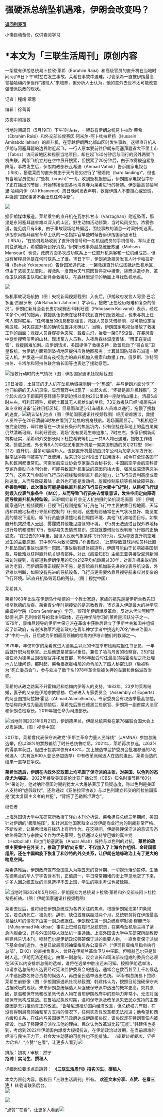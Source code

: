 # 强硬派总统坠机遇难，伊朗会改变吗？

[**返回列表页**](/gzh/三联生活周刊)

小懒自动备份，仅供查阅学习

# ***本文为「三联生活周刊」原创内容**

  
  

一架载有伊朗总统易卜拉欣·莱希（Ebrahim
Raisi）和高级官员的直升机在当地时间5月19日下午1时左右发生事故，莱希在事故中遇难。尽管莱希一直被伊朗最高领袖哈梅内伊当作“接班人”来培养，但分析人士认为，他的意外去世不太可能改变强硬派执政的现状。  

  
  

记者｜程靖 覃思

编辑｜徐菁菁

浓雾中的搜救

当地时间周日（5月19日）下午1时左右，一架载有伊朗总统易卜拉欣·莱希（Ebrahim Raisi）和外交部长侯赛因·阿米尔-阿卜杜拉希扬（Hussein
Amirabdollahian）的直升机，在穿越伊朗西北部山区时发生事故。这架直升机从伊朗与阿塞拜疆的边界附近起飞，一行人原本要前往伊朗东阿塞拜疆省大不里士市（Tabriz）访问该地区和视察当地项目，却在起飞30分钟后与同行的另外两架飞机失联。两架飞机立刻在空中展开搜索，但搜索了20分钟后，由于浓雾被迫紧急降落。事故发生后，伊朗内政部长瓦希迪（Ahmad
Vahidi）告诉国家电视台（IRIB），搭载莱西的直升机由于天气恶劣进行了“硬着陆（hard
landing)”，但也有当地官员使用了“坠机（crash）”一词。收到坠机报告后，伊朗国家电视台中断了正在播出的节目，开始转播全国各地清真寺为莱希进行的祈祷。伊朗最高领袖阿里·哈梅内伊（Ali
Khamenei）周日晚间发表声明，敦促伊朗人不要担心或恐慌，并强调“国家事务不会出现任何中断”。

![](https://mmbiz.qpic.cn/mmbiz_jpg/c2Sib3Mp7pOO6eP76FUibGfOL5noz6wiaxTat2ic6Q1qYt2rVKItmQO5RqTdtKrp93BQaO7XuMHD6ZWJ8NZXfDebCg/640?wx_fmt=jpeg&from;=appmsg)

据伊朗媒体报道，莱希乘坐的直升机在瓦尔扎甘市（Varzaghan）附近坠落，那里是东阿塞拜疆省难以深入的山区，野生动物活动频繁，当时风雨交加，浓雾弥漫，能见度只有5米。由于事故现场地处偏远，围绕事故的消息一时间扑朔迷离。伊朗东阿塞拜疆省革命卫队的一名指挥官早些时候告诉伊朗国家通讯社（IRNA），“在坠机现场收到了直升机信号和一名机组成员的手机信号。军队正在前往该地点，希望能听到好消息。”伊朗行政事务副总统曼苏里（Mohsen
Mansouri）也说，政府方面多次成功联系上一位直升机乘客和一位机组成员，但没有解释具体是在何时联系上了谁。19日下午，伊朗紧急服务发言人叶卡帕拉斯特（Babak
Yektaparast）告诉国家通讯社，一架救援直升机试图抵达坠机地区，但由于浓雾无法着陆。搜救队一度因为天气原因暂停空中搜索，转而派遣步兵、革命卫队的突击队和红新月会救援队，在森林里泥泞的地面上寻找坠机地点。

![](https://mmbiz.qpic.cn/mmbiz_jpg/c2Sib3Mp7pOO6eP76FUibGfOL5noz6wiaxTtmrqHYkpWV17ibNK4eMDgG1ae9ib7BibIHeA1QCs3gHMLbclpHXapMZhQ/640?wx_fmt=jpeg&from;=appmsg)

坠机事故现场航拍（图｜央视新闻视频截图）入夜后，伊朗政府发言人阿里·巴哈多里·贾赫罗米（Ali Bahadori
Jahromi）才承认，搜救“正在经历艰难和复杂的情况”。伊朗红新月会会长皮尔侯赛因·科利旺德（Pirhossein
Kolivand）表示，经过10多个小时的搜索，救援队伍仍未在密林中找到直升机坠毁地点，也未与机上任何人取得联系，“任何相反的信息都是谣言，救援人员是凭借猜测，尽可能设定搜索区域，对失踪直升机的确切位置并未确认”。当晚，伊朗国家电视台播放了救援工作的画面：救援人员身穿亮色夹克，戴着头灯，抬着一架GPS设备，在暴风雪中徒步搜索漆黑的山林。现场军方人员称，入夜后森林温度骤降，“雨正在变成雪”，救援困难加剧。应伊朗请求，多国提供了救援支持：欧盟启动了“哥白尼”卫星系统，为伊朗方面观测坠机地区提供应急地图服务；土耳其国防部宣布派遣一架无人机，并发送一架具有夜视能力的直升机加入搜索和救援工作。俄罗斯、沙特阿拉伯、卡塔尔和阿拉伯联合酋长国等也表达了援助意愿。

![](https://mmbiz.qpic.cn/mmbiz_gif/c2Sib3Mp7pOO6eP76FUibGfOL5noz6wiaxTgTa9LfBFzwsD0pNtxgdJ1GQYYbj5q1g6K9S1bVEU0ZvSbKC13ASx5A/640?wx_fmt=gif&from;=appmsg)搜救行动时的天气情况（图｜伊朗国家通讯社视频截图）

20日凌晨，土耳其的无人机在坠机地域探测到一个“热源”，并与伊朗方面分享了他们拍摄的无人机录像，显示荒野中出现了一处起火点，“怀疑是直升机残骸”，这个起火点位于距离阿塞拜疆与伊朗边境以南约20公里的一座陡峭山腰上。清晨5点时左右，科利旺德称，根据土耳其无人机给出的坐标，73支救援队已经“携带先进和专业的设备”前往目标区域，但暴雨和泥泞让车辆和人员难以通行，拖慢了搜救的速度。![](https://mmbiz.qpic.cn/mmbiz_jpg/c2Sib3Mp7pOO6eP76FUibGfOL5noz6wiaxTj38pdWo0tUVOcMyML9fDW8AEa9pm1DPL3nAdBATur7dS6STxxdtegg/640?wx_fmt=jpeg&from;=appmsg)确认坠机地点（图｜伊朗国家通讯社视频截图）经历艰难跋涉，救援人员终于在20日清晨6时左右看到了烧焦的机身残骸。现场画面显示，飞机机舱已被完全烧毁，碎片散落在一块呈长条形的焦黑坑内，只有倒挂在草地上的蓝白尾翼仍然清晰可辨。科利旺德说，现场“没有发现生命迹象”。7时左右，多家伊朗新闻机构证实，莱希和外交部长阿卜杜拉希安等机上一共9人均已遇难，搜救工作结束。搭载总统、外长等8人的中型民用直升机是一架美国制造的贝尔212型（Bell
212）直升机，最多可容纳15人。该款直升机最初由贝尔公司为加拿大军方开发，越南战争期间被美军广泛使用，后来贝尔公司推出了民用版本，如今在全球各国军队和民间都很常见。河南省航空业协会专家委员会秘书长、中国航空学会航空科普专家乔善勋向本刊分析，可能导致直升机事故的原因包括大雾、强风或湍流等恶劣天气，这些天气会影响飞行员的视线和控制直升机的能力，让飞行员误判高度或着陆速度，从而导致硬着陆；此外也可能是发动机、旋翼控制系统等机械故障导致。
**乔善勋判断，此次事故可能是操纵直升机的飞行员在大雾中飞行时，从目视飞行规则误入仪表气象条件（IMC），从而导致飞行员失去情景意识，发生空间定向障碍而导致直升机失控坠毁。**![](https://mmbiz.qpic.cn/mmbiz_jpg/c2Sib3Mp7pOO6eP76FUibGfOL5noz6wiaxTMlvv7DEtemdeN5hfK5XYkfy9ia0nusLehtpQz1nKzWDQv0XIR9PicdTg/640?wx_fmt=jpeg&from;=appmsg)伊朗红新月会无人机拍摄的坠机现场画面（图｜伊朗国家通讯社视频截图）目视飞行规则是指飞行员在飞行中主要依靠目视地面、天际线和其他地标进行导航和控制的飞行规则。这些规则通常在天气状况良好、能见度高的情况下适用，即飞行员能够清楚地看到周围环境、其他飞机和地面目标。如果直升机突然进入云层、雾霾或其他能见度低的环境，飞行员无法通过目视外界地标进行导航和控制飞行，很容易失去情景意识。这就就要借助仪表判断飞行器的正确姿态。“在过去的10年里，因误入仪表气象条件飞行的行为，成为导致直升机空难发生的主要原因，其中80%为致命空难，”乔善勋说，“此前导致篮球运动员科比直升机坠毁的事故也是同一原因。”事故后有媒体报道称，伊朗可能由于长期被美国制裁，导致难以获得直升机关键零部件。对此《航空知识》主编王亚男接受澎湃新闻采访时提到，有报道称伊朗使用的贝尔212平均机龄超过30年，对直升机来说机龄较为老旧，而伊朗获得正规配件不易，是否给直升机加装先进的仪表导航设备，外界难以判断，如果没有先进的导航设备，飞行员更需要依靠目视导航来应对复杂的飞行环境。![](https://mmbiz.qpic.cn/mmbiz_jpg/c2Sib3Mp7pOO6eP76FUibGfOL5noz6wiaxTKu7PAOToYaxZSZhG9hNkztAylZ1F4jFkJeHX6DMDZtiakJibF4ml0fcA/640?wx_fmt=jpeg&from;=appmsg)直升机坠毁现场的残骸。（图｜视觉中国）

莱希其人

莱希1960年出生在伊朗马什哈德的一个教士家庭，家族的祖先是是伊斯兰教先知穆罕默德的后裔。莱希青少年时期接受的是宗教教育，15岁进入伊朗最大的神学院库姆神学院（Qom
Seminary）学习。1978年伊朗爆发革命，反对末代沙阿穆罕默德·礼萨·巴列维领导的君主制政体，还在神学院学习的莱希是活跃分子之一。1979年，霍梅尼领导的伊斯兰保守派在革命中获胜后建立了伊斯兰共和国并组织起了新政府，有说法称莱希是新政府在青年神学学者中挑选的70名“未来治国人才”中的一员，日后成为伊朗最高领袖的哈梅内伊培训他们的教师之一。

1979年，年仅19岁的莱希就进入德黑兰以北的卡拉季市检察院担任书记员，一年后就升职为检察官。此后他更是被委以重任，兼任了哈马丹省的检察官，25岁就被任命为德黑兰副检察官并移居首都，1988年起受时任最高领袖霍梅尼之托处理地方法律问题，那时起，莱希根据霍梅尼的命令加入了四人秘密法庭（后被称为“死亡委员会”），参与处决了数千名1978年革命后被关押的左翼和世俗派政治犯。

莱希的从政之路离不开霍梅尼和哈梅内伊等人的支持。1983年，23岁的莱希结婚，妻子的父亲是伊朗宗教领袖、后来进入专家委员会（Assembly of
Experts）的阿亚图拉阿拉姆·霍达（Ahmad
Alamolhoda）。专家委员会有权选举最高领袖。在哈梅内伊成为最高领袖后，莱希先后担任德黑兰检察官、伊朗第一副首席大法官和伊朗总检察长，2019年被任命为司法部长。

![](https://mmbiz.qpic.cn/mmbiz_jpg/c2Sib3Mp7pOO6eP76FUibGfOL5noz6wiaxT9KangzEPn8T08icANibXhEFfp2gmDj6TGDnEj6MneL8kTL7fxt1FcZDA/640?wx_fmt=jpeg&from;=appmsg)当地时间2021年9月21日，伊朗德黑兰，伊朗总统莱希在第76届联合国大会上发表讲话。（图｜视觉中国）

2017年，莱希曾代表保守派政党“伊斯兰革命力量人民阵线”（JAMNA）参加总统选举，但以38%的票数输给了时任总统鲁哈尼。2021年，莱希再次参选，以63%的得票率获胜，但由于投票率仅有48.8%，加上被选举监护委员会批准参选的7名候选人（共有近600人登记参加选举）中有改革派候选人在选前退出，莱希当选的结果一直存在争议。

 **莱希当选后，伊朗在内政外交政策上均巩固了保守派的主张，对美国、以色列的态度尤为强硬。**
2022年接受美国哥伦比亚广播公司（CBS）知名时事节目“60分钟”采访时，他对纳粹德国时期的犹太人大屠杀表示了质疑态度，称以色列是美国人支持的“虚假政权”，还称通过《亚伯拉罕协议》与以色列建立邦交的阿拉伯国家是“犹太复国主义者的共犯”，“背叛了巴勒斯坦理念”。

继任者

上海外国语大学中东研究所教授丁隆向本刊分析说，莱希担任总统三年期间，美国针对伊朗的“极限施压”，和针对其他国家和企业涉伊朗商业行为的制裁非常严格、不断收紧，让莱希很难在经济上有所作为。在这期间，伊朗强硬保守派的意识形态始终将政治与宗教安全作为优先事项，包括通过支持黎巴嫩的真主党（Hezbollah）和也门胡塞武装（Ansar
Allah）保持与以色列的对抗。
**莱希的政绩主要集中在外交上，推动了伊朗‘向东看’，不仅加入了上海合作组织、金砖国家组织，还在中国斡旋下恢复了和沙特的外交关系，让伊朗在地缘政治上有了更大的喘息空间。**  

莱希遇难后，伊朗政府宣布全国进入为期五天的哀悼期，一切娱乐活动暂停。生活在德黑兰的华人宁宇告诉本刊，正值周一，平日常常拥堵的街上罕见地空了下来，许多人因总统去世的消息选择不去上班，学生的期末考试也被延期。

![](https://mmbiz.qpic.cn/mmbiz_jpg/c2Sib3Mp7pOO6eP76FUibGfOL5noz6wiaxTwbraFeCDBqvVM7QRIdFatx4E4xryVGia9zYxVe8v98huusXuy30CicAQ/640?wx_fmt=jpeg&from;=appmsg)当地时间2024年5月19日，伊朗民众为总统易卜拉欣·莱希和外交部长阿卜杜拉希扬祈祷。（图｜伊朗国家通讯社视频截图）

莱希去世后，谁将继任伊朗总统成为各界关注的焦点。根据伊朗宪法第131条规定，若总统死亡、被免职、辞职、缺位或罹病超过两个月，总统职务将在伊朗最高领袖认可的情况下由第一副总统担任。伊朗现任第一副总统穆罕默德·穆赫巴尔（Muhammad
Mukhbar）事实上已经在履行总统职责，在莱希坠机后主持了紧急内阁会议，还与外国领导人就坠机一事通话。上海外国语大学中东研究所副教授韩建伟告诉本刊，穆赫巴尔是伊朗政坛强硬保守派的重要人物，一直负责保守派旗下基金会的运作，也是已故最高领袖霍梅尼办公室资产（“伊玛目霍梅尼指令执行总部”，EIKO）的直接负责人，曾经在伊斯兰革命卫队中任职。但穆赫巴尔只是暂时人选。伊朗宪法还规定，由第一副总统、议会议长和司法部长组成的委员会必须在50天以内安排新总统的选举，谁将在选举中胜出还未可知。按照伊朗选举法，申请参选总统的人选要经过宪法监护委员会的遴选，通常会在数百甚至上千名候选人中选出数名符合资格的候选人，再由全民选举选出总统。
![](https://mmbiz.qpic.cn/mmbiz_jpg/c2Sib3Mp7pOO6eP76FUibGfOL5noz6wiaxTflhVvGoqXnmrSsCrppR9rQaSVBIVgb2CtF56vBrW2oMkSdsWGia2fxA/640?wx_fmt=jpeg&from;=appmsg)伊朗总统易卜拉欣·莱希生前影像（图｜伊朗国家通讯社视频截图）韩建伟认为，按照目前强硬保守派占据政坛的现状，未来伊朗总统候选人从强硬保守派中选出的概率更高。究其原因，是温和保守派和改革派代表人物在当前伊朗政府中的影响力非常小，无法对强硬保守派构成挑战。在鲁哈尼执政时期，温和保守派及改革派失去民众支持的主要原因是无力推动真正的改革。“鲁哈尼想推动国内经济改革，但总统权力有限，在没有得到最高领袖和军方支持的情况下，任何实质性改革都无法推进；他希望和西方缓和关系，在任内与美国奥巴马政府达成伊朗核协议，该协议却在特朗普任内被撕毁，也成了强硬保守派攻击他的理由。民众认为改革派比较‘无能’。”韩建伟也提到，考虑到2022年伊朗国内爆发大规模抗议，在伊朗政治过渡期，在当前艰难的经济与民生压力下，社会发生动荡的可能性也不能排除。
_（应受访者要求，宁宇为化名）_
“点赞”“在看”，让更多人看到![](https://mmbiz.qpic.cn/mmbiz_gif/c2Sib3Mp7pON9hkSZwdTibRHNZSMPyiapUCHJwlyoZVBC3SfmPmF0VKjkm3NiaToQloHFJ6icyicqZnqgXp6pSQJt5gg/640?wx_fmt=gif&from;=appmsg&wxfrom;=5&wx;_lazy=1&tp;=webp)  
  
  
  
  
  
排版：初初 / 审核：然宁  
 **招聘｜实习生、撰稿人**  

详细岗位要求点击跳转：[
**《三联生活周刊》招实习生、撰稿人**](http://mp.weixin.qq.com/s?__biz=MTc5MTU3NTYyMQ==&mid=2651136871&idx=3&sn=f1c0777fe9d31881e5dfca68ebc2937f&chksm=5907324d6e70bb5b3546dfe1c7b31b5fe05664bebbf36356ba9a1a352e0678444cad62875ad4&scene=21#wechat_redirect)

  
本文为原创内容，版权归「三联生活周刊」所有。 **欢迎文末分享、点赞、在看三连！** 转载请联系后台。  
![](https://mmbiz.qpic.cn/sz_mmbiz_png/Gg7Qtoh7Aic9ZTmAdCc80b4nD7xicgPt86k1kgpU51hWCHjV92ryhVW35PLCvLhxLw9XDhXjgeDyZhHSx5EbRcfg/640?wx_fmt=other&wxfrom;=5&wx;_lazy=1&wx;_co=1&retryload;=1&tp;=webp)  

  

[![](https://mmbiz.qpic.cn/mmbiz_jpg/c2Sib3Mp7pOO6eP76FUibGfOL5noz6wiaxT96gEsoHXABy1wpov2cTejJGhZhpricHiaQrMvSJcnLib4OEuvJpNsLPwA/640?wx_fmt=jpeg&from;=appmsg)]()

“点赞”“在看”，让更多人看到![](https://mmbiz.qpic.cn/mmbiz_gif/c2Sib3Mp7pON9hkSZwdTibRHNZSMPyiapUCHJwlyoZVBC3SfmPmF0VKjkm3NiaToQloHFJ6icyicqZnqgXp6pSQJt5gg/640?wx_fmt=gif&from;=appmsg&wxfrom;=5&wx;_lazy=1&tp;=webp)

